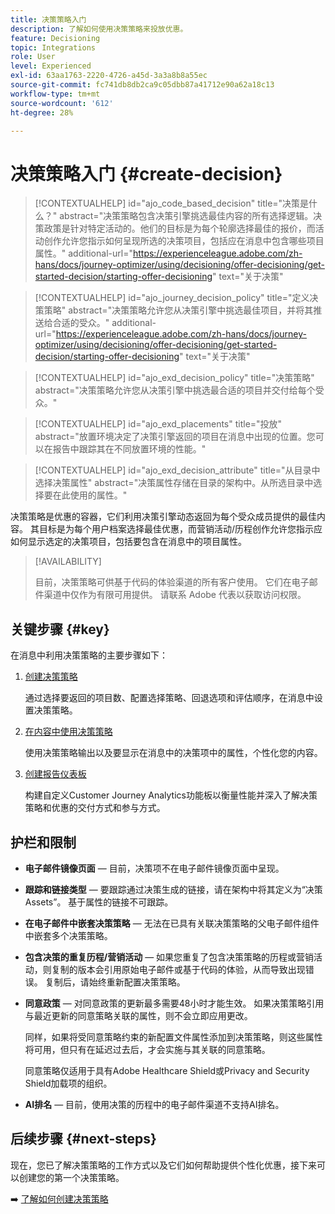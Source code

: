```yaml
---
title: 决策策略入门
description: 了解如何使用决策策略来投放优惠。
feature: Decisioning
topic: Integrations
role: User
level: Experienced
exl-id: 63aa1763-2220-4726-a45d-3a3a8b8a55ec
source-git-commit: fc741db8db2ca9c05dbb87a41712e90a62a18c13
workflow-type: tm+mt
source-wordcount: '612'
ht-degree: 28%

---
```


# 决策策略入门 {#create-decision}

>[!CONTEXTUALHELP]
>id="ajo_code_based_decision"
>title="决策是什么？"
>abstract="决策策略包含决策引擎挑选最佳内容的所有选择逻辑。决策政策是针对特定活动的。他们的目标是为每个轮廓选择最佳的报价，而活动创作允许您指示如何呈现所选的决策项目，包括应在消息中包含哪些项目属性。"
>additional-url="https://experienceleague.adobe.com/zh-hans/docs/journey-optimizer/using/decisioning/offer-decisioning/get-started-decision/starting-offer-decisioning" text="关于决策"

>[!CONTEXTUALHELP]
>id="ajo_journey_decision_policy"
>title="定义决策策略"
>abstract="决策策略允许您从决策引擎中挑选最佳项目，并将其推送给合适的受众。"
>additional-url="https://experienceleague.adobe.com/zh-hans/docs/journey-optimizer/using/decisioning/offer-decisioning/get-started-decision/starting-offer-decisioning" text="关于决策"

>[!CONTEXTUALHELP]
>id="ajo_exd_decision_policy"
>title="决策策略"
>abstract="决策策略允许您从决策引擎中挑选最合适的项目并交付给每个受众。"

>[!CONTEXTUALHELP]
>id="ajo_exd_placements"
>title="投放"
>abstract="放置环境决定了决策引擎返回的项目在消息中出现的位置。您可以在报告中跟踪其在不同放置环境的性能。"

>[!CONTEXTUALHELP]
>id="ajo_exd_decision_attribute"
>title="从目录中选择决策属性"
>abstract="决策属性存储在目录的架构中。从所选目录中选择要在此使用的属性。"

决策策略是优惠的容器，它们利用决策引擎动态返回为每个受众成员提供的最佳内容。 其目标是为每个用户档案选择最佳优惠，而营销活动/历程创作允许您指示应如何显示选定的决策项目，包括要包含在消息中的项目属性。

>[!AVAILABILITY]
>
>目前，决策策略可供基于代码的体验渠道的所有客户使用。 它们在电子邮件渠道中仅作为有限可用提供。 请联系 Adobe 代表以获取访问权限。

## 关键步骤 {#key}

在消息中利用决策策略的主要步骤如下：

1. [创建决策策略](../experience-decisioning/create-decision-policy.md)

   通过选择要返回的项目数、配置选择策略、回退选项和评估顺序，在消息中设置决策策略。

1. [在内容中使用决策策略](../experience-decisioning/use-decision-policy.md)

   使用决策策略输出以及要显示在消息中的决策项中的属性，个性化您的内容。

1. [创建报告仪表板](cja-reporting.md)

   构建自定义Customer Journey Analytics功能板以衡量性能并深入了解决策策略和优惠的交付方式和参与方式。

## 护栏和限制

* **电子邮件镜像页面** — 目前，决策项不在电子邮件镜像页面中呈现。
* **跟踪和链接类型** — 要跟踪通过决策生成的链接，请在架构中将其定义为“决策Assets”。 基于属性的链接不可跟踪。
* **在电子邮件中嵌套决策策略** — 无法在已具有关联决策策略的父电子邮件组件中嵌套多个决策策略。
* **包含决策的重复历程/营销活动** — 如果您重复了包含决策策略的历程或营销活动，则复制的版本会引用原始电子邮件或基于代码的体验，从而导致出现错误。 复制后，请始终重新配置决策策略。
* **同意政策** — 对同意政策的更新最多需要48小时才能生效。 如果决策策略引用与最近更新的同意策略关联的属性，则不会立即应用更改。

  同样，如果将受同意策略约束的新配置文件属性添加到决策策略，则这些属性将可用，但只有在延迟过去后，才会实施与其关联的同意策略。

  同意策略仅适用于具有Adobe Healthcare Shield或Privacy and Security Shield加载项的组织。

* **AI排名** — 目前，使用决策的历程中的电子邮件渠道不支持AI排名。

## 后续步骤 {#next-steps}

现在，您已了解决策策略的工作方式以及它们如何帮助提供个性化优惠，接下来可以创建您的第一个决策策略。

➡️ [了解如何创建决策策略](../experience-decisioning/create-decision-policy.md)


